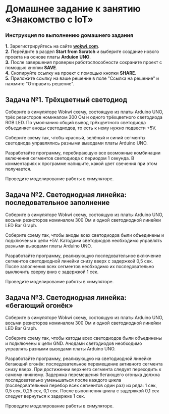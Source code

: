 # Домашнее задание к занятию «Знакомство с IoT»

### Инструкция по выполнению домашнего задания
**1.** Зарегистрируйтесь на сайте **[wokwi.com](https://wokwi.com/)**. <br>
**2.** Перейдите в раздел **Start from Scratch** и выберите создание нового проекта на основе платы **Arduion UNO**.<br>
**3.** После завершения проверки работоспособности сохраните проект с помощью кнопки **SAVE**.<br>
**4.** Скопируйте ссылку на проект с помощью кнопки **SHARE**.<br>
**5.** Приложите ссылку на ваше решение в поле "Ссылка на решение" и нажмите "Отправить решение".

## Задача №1. Трёхцветный светодиод

Соберите в симуляторе Wokwi схему, состоящую из платы Arduino UNO, трёх резисторов номиналом 300 Ом и одного трёхцветного светодиода RGB LED. По умолчанию общий вывод трёхцветного светодиода объединяет аноды светодиодов, то есть к нему нужно подвести +5V.

Соберите схему так, чтобы красный, зелёный и синий сегменты светодиода управлялись разными выводами платы Arduino UNO.

Разработайте программу, перебирающую все возможные комбинации включения сегментов светодиода с периодом 1 секунда. В комментариях к программе напишите, какой цвет свечения при этом получается.

Проведите моделирование работы в симуляторе.

## Задача №2. Светодиодная линейка: последовательное заполнение

Соберите в симуляторе Wokwi схему, состоящую из платы Arduino UNO, восьми резисторов номиналом 300 Ом и одной светодиодной линейки LED Bar Graph.

Соберите схему так, чтобы аноды всех светодиодов были объединены и подключены к цепи +5V. Катодами светодиодов необходимо управлять разными выводами платы Arduino UNO.

Разработайте программу, реализующую последовательное включение сегментов светодиодной линейки снизу вверх с задержкой 0,5 сек. После заполнения всех сегментов необходимо их последовательно выключить сверху вниз с задержкой 1 сек.

Проведите моделирование работы в симуляторе.

## Задача №3. Светодиодная линейка: «бегающий огонёк»

Соберите в симуляторе Wokwi схему, состоящую из платы Arduino UNO, восьми резисторов номиналом 300 Ом и одной светодиодной линейки LED Bar Graph.

Соберите схему так, чтобы катоды всех светодиодов были объединены и подключены к цепи GND. Анодами светодиодов необходимо управлять разными выводами платы Arduino UNO.

Разработайте программу, реализующую на светодиодной линейке бегающий огонёк: последовательное перемещение активного сегмента снизу вверх. При достижении верхнего сегмента следует переходить к самому нижнему. Задержка перемещения бегающего огонька должна последовательно уменьшаться после каждого цикла (последовательный перебор всех сегментов один раз) из ряда: 1 сек, 0,5 сек, 0,25 сек, 0,1 сек. После выполнения цикла с задержкой 0,1 сек следует вернуться к задержке 1 сек.

Проведите моделирование работы в симуляторе.


